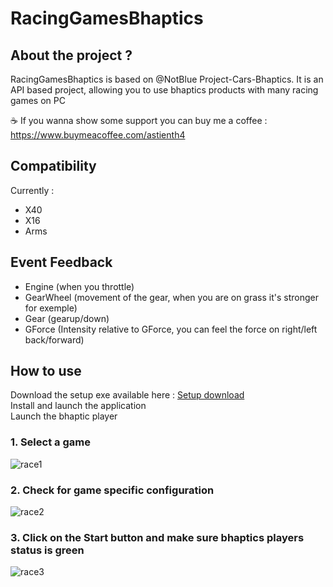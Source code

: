 # RacingGamesBhaptics

## About the project ?

RacingGamesBhaptics is based on @NotBlue Project-Cars-Bhaptics.
It is an API based project, allowing you to use bhaptics products with many racing games on PC

☕ If you wanna show some support you can buy me a coffee : https://www.buymeacoffee.com/astienth4

## Compatibility

Currently :
- X40
- X16
- Arms

## Event Feedback

- Engine (when you throttle)
- GearWheel (movement of the gear, when you are on grass it's stronger for exemple)
- Gear (gearup/down)
- GForce (Intensity relative to GForce, you can feel the force on right/left back/forward)

## How to use

Download the setup exe available here : <a href="https://github.com/Astienth/RacingGamesBhaptics/releases">Setup download</a><br/>
Install and launch the application<br/>
Launch the bhaptic player<br/>


### 1. Select a game

<img src="https://i.ibb.co/RPNsKhV/race1.jpg" alt="race1" border="0" />

### 2. Check for game specific configuration

<img src="https://i.ibb.co/tLJwPQF/race2.jpg" alt="race2" border="0" />

### 3. Click on the Start button and make sure bhaptics players status is green

<img src="https://i.ibb.co/9btKsfT/race3.jpg" alt="race3" border="0" />
